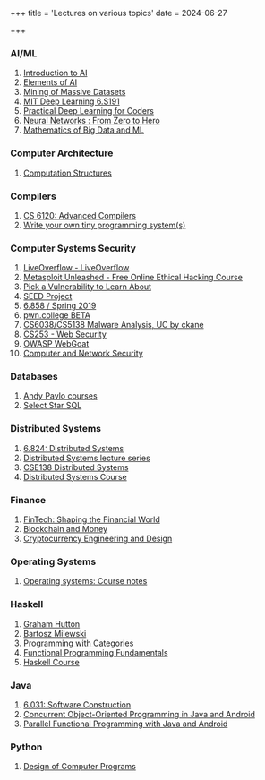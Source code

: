 +++
title = 'Lectures on various topics'
date = 2024-06-27

+++

### AI/ML

1. [Introduction to AI](https://inst.eecs.berkeley.edu/~cs188/fa23/)
2. [Elements of AI](https://course.elementsofai.com/)
3. [Mining of Massive Datasets](http://www.mmds.org/)
4. [MIT Deep Learning 6.S191](http://introtodeeplearning.com/)
5. [Practical Deep Learning for Coders](https://course.fast.ai/)
6. [Neural Networks : From Zero to Hero](https://karpathy.ai/zero-to-hero.html)
7. [Mathematics of Big Data and ML](https://ocw.mit.edu/resources/res-ll-005-mathematics-of-big-data-and-machine-learning-january-iap-2020)

### Computer Architecture

1. [Computation Structures](https://computationstructures.org/videos/info/lecture.html)

### Compilers

1. [CS 6120: Advanced Compilers](https://www.cs.cornell.edu/courses/cs6120/2020fa/self-guided/)
2. [Write your own tiny programming system(s)](https://d3s.mff.cuni.cz/teaching/nprg077/)

### Computer Systems Security

1.  [LiveOverflow - LiveOverflow](http://liveoverflow.com/)
2.  [Metasploit Unleashed - Free Online Ethical Hacking Course](https://www.offensive-security.com/metasploit-unleashed/)
3.  [Pick a Vulnerability to Learn About](https://www.hacksplaining.com/lessons)
4.  [SEED Project](https://seedsecuritylabs.org/)
5.  [6.858 / Spring 2019](https://css.csail.mit.edu/6.858/2020/)
6.  [pwn.college BETA](https://pwn.college/)
7.  [CS6038/CS5138 Malware Analysis, UC by ckane](https://class.malware.re/)
8.  [CS253 - Web Security](https://web.stanford.edu/class/cs253/)
9.  [OWASP WebGoat](https://owasp.org/www-project-webgoat/)
10. [Computer and Network Security](https://engineering.purdue.edu/kak/compsec/)

### Databases

1. [Andy Pavlo courses](https://www.cs.cmu.edu/~pavlo/)
2. [Select Star SQL](https://selectstarsql.com/)

### Distributed Systems

1. [6.824: Distributed Systems](https://pdos.csail.mit.edu/6.824/)
2. [Distributed Systems lecture series](https://www.youtube.com/playlist?list=PLeKd45zvjcDFUEv_ohr_HdUFe97RItdiB)
3. [CSE138 Distributed Systems](https://www.youtube.com/playlist?list=PLNPUF5QyWU8O0Wd8QDh9KaM1ggsxspJ31)
4. [Distributed Systems Course](http://www.distributedsystemscourse.com/)

### Finance

1. [FinTech: Shaping the Financial World](https://ocw.mit.edu/courses/sloan-school-of-management/15-s08-fintech-shaping-the-financial-world-spring-2020/)
2. [Blockchain and Money](https://ocw.mit.edu/courses/sloan-school-of-management/15-s12-blockchain-and-money-fall-2018/)
3. [Cryptocurrency Engineering and Design](https://ocw.mit.edu/courses/media-arts-and-sciences/mas-s62-cryptocurrency-engineering-and-design-spring-2018/lecture-videos/index.htm)

### Operating Systems

1. [Operating systems: Course notes](https://www.cs.uic.edu/~jbell/CourseNotes/OperatingSystems/)

### Haskell

1. [Graham Hutton](https://www.youtube.com/c/GrahamHuttonNotts/playlists)
2. [Bartosz Milewski](https://www.youtube.com/user/DrBartosz/videos)
3. [Programming with Categories](http://brendanfong.com/programmingcats.html)
4. [Functional Programming Fundamentals](https://learn.microsoft.com/en-us/shows/c9-lectures-erik-meijer-functional-programming-fundamentals/)
5. [Haskell Course](https://well-typed.com/blog/2024/06/announcing-free-haskell-intro-course/)

### Java

1. [6.031: Software Construction](http://web.mit.edu/6.031/www/fa20/)
2. [Concurrent Object-Oriented Programming in Java and Android](http://www.dre.vanderbilt.edu/~schmidt/cs891s/)
3. [Parallel Functional Programming with Java and Android](http://www.dre.vanderbilt.edu/~schmidt/cs253/)

### Python

1. [Design of Computer Programs](https://classroom.udacity.com/courses/cs212)

